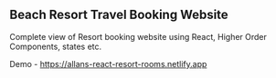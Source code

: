 ## Beach Resort Travel Booking Website

Complete view of Resort booking website using React, Higher Order Components, states etc.

Demo - https://allans-react-resort-rooms.netlify.app
